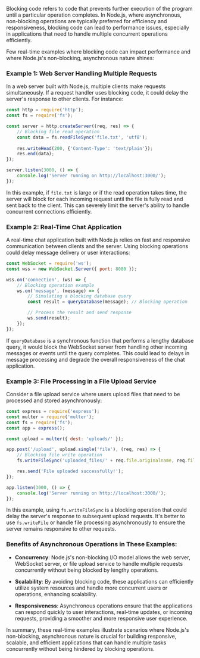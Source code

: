 Blocking code refers to code that prevents further execution of the program until a particular operation completes. In Node.js, where asynchronous, non-blocking operations are typically preferred for efficiency and responsiveness, blocking code can lead to performance issues, especially in applications that need to handle multiple concurrent operations efficiently.


Few real-time examples where blocking code can impact performance and where Node.js's non-blocking, asynchronous nature shines:

### Example 1: Web Server Handling Multiple Requests

In a web server built with Node.js, multiple clients make requests simultaneously. If a request handler uses blocking code, it could delay the server's response to other clients. For instance:

```javascript
const http = require('http');
const fs = require('fs');

const server = http.createServer((req, res) => {
    // Blocking file read operation
    const data = fs.readFileSync('file.txt', 'utf8');
    
    res.writeHead(200, {'Content-Type': 'text/plain'});
    res.end(data);
});

server.listen(3000, () => {
    console.log('Server running on http://localhost:3000/');
});
```

In this example, if `file.txt` is large or if the read operation takes time, the server will block for each incoming request until the file is fully read and sent back to the client. This can severely limit the server's ability to handle concurrent connections efficiently.

### Example 2: Real-Time Chat Application

A real-time chat application built with Node.js relies on fast and responsive communication between clients and the server. Using blocking operations could delay message delivery or user interactions:

```javascript
const WebSocket = require('ws');
const wss = new WebSocket.Server({ port: 8080 });

wss.on('connection', (ws) => {
    // Blocking operation example
    ws.on('message', (message) => {
        // Simulating a blocking database query
        const result = queryDatabase(message); // Blocking operation

        // Process the result and send response
        ws.send(result);
    });
});
```

If `queryDatabase` is a synchronous function that performs a lengthy database query, it would block the WebSocket server from handling other incoming messages or events until the query completes. This could lead to delays in message processing and degrade the overall responsiveness of the chat application.

### Example 3: File Processing in a File Upload Service

Consider a file upload service where users upload files that need to be processed and stored asynchronously:

```javascript
const express = require('express');
const multer = require('multer');
const fs = require('fs');
const app = express();

const upload = multer({ dest: 'uploads/' });

app.post('/upload', upload.single('file'), (req, res) => {
    // Blocking file write operation
    fs.writeFileSync('uploaded_files/' + req.file.originalname, req.file.buffer);

    res.send('File uploaded successfully!');
});

app.listen(3000, () => {
    console.log('Server running on http://localhost:3000/');
});
```

In this example, using `fs.writeFileSync` is a blocking operation that could delay the server's response to subsequent upload requests. It's better to use `fs.writeFile` or handle file processing asynchronously to ensure the server remains responsive to other requests.

### Benefits of Asynchronous Operations in These Examples:

- **Concurrency**: Node.js's non-blocking I/O model allows the web server, WebSocket server, or file upload service to handle multiple requests concurrently without being blocked by lengthy operations.
  
- **Scalability**: By avoiding blocking code, these applications can efficiently utilize system resources and handle more concurrent users or operations, enhancing scalability.

- **Responsiveness**: Asynchronous operations ensure that the applications can respond quickly to user interactions, real-time updates, or incoming requests, providing a smoother and more responsive user experience.

In summary, these real-time examples illustrate scenarios where Node.js's non-blocking, asynchronous nature is crucial for building responsive, scalable, and efficient applications that can handle multiple tasks concurrently without being hindered by blocking operations.

